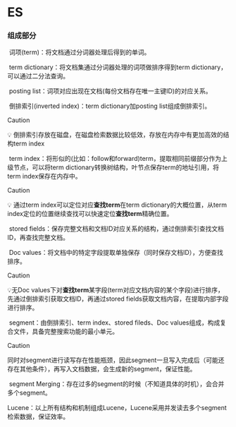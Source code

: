 # ES

### 组成部分

​	词项(term)：将文档通过分词器处理后得到的单词。

​	term dictionary：将文档集通过分词器处理的词项做排序得到term dictionary，可以通过二分法查询。

​	posting list：词项对应出现在文档(每份文档存在唯一主键ID)的对应关系。

​	倒排索引(inverted index)：term dictionary加posting list组成倒排索引。	

> [!CAUTION]
>
> 💡 倒排索引存放在磁盘，在磁盘检索数据比较低效，存放在内存中有更加高效的结构term index

​	term index：将形似的(比如：follow和forward)term，提取相同前缀部分作为上级节点，可以将term dictionary转换树结构，叶节点保存term的地址引用，将term index保存在内存中。

> [!CAUTION]
>
> 💡 通过term index可以定位对应**查找term**在term dictionary的大概位置，从term index定位的位置继续查找可以快速定位**查找term**精确位置。

​	stored fields：保存完整文档和文档ID对应关系的结构，通过倒排索引查找文档ID，再查找完整文档。

​	Doc values：将文档中的特定字段提取单独保存（同时保存文档ID），方便查找排序。

> [!CAUTION]
>
> 💡无Doc values下对**查找term**某字段(term对应文档内容的某个字段)进行排序，先通过倒排索引获取文档ID，再通过stored fields获取文档内容，在提取内部字段进行排序。

​	segment：由倒排索引、term index、stored fileds、Doc values组成，构成复合文件，具备完整搜索功能的最小单元。

> [!CAUTION]
>
> 同时对segment进行读写存在性能瓶颈，因此segment一旦写入完成后（可能还存在其他条件），再写入文档数据，会生成新的segment，保证性能。

​	segment Merging：存在过多的segment的时候（不知道具体的时机），会合并多个segment。

​	Lucene：以上所有结构和机制组成Lucene，Lucene采用并发读去多个segment检索数据，保证效率。